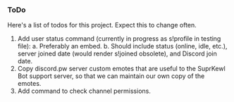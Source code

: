 ### ToDo

Here's a list of todos for this project. Expect this to change often.

1. Add user status command (currently in progress as s!profile in testing file):
  a. Preferably an embed.
  b. Should include status (online, idle, etc.), server joined date (would render s!joined obsolete), and Discord join date.
2. Copy discord.pw server custom emotes that are useful to the SuprKewl Bot support server, so that we can maintain our own copy of the emotes.
3. Add command to check channel permissions.